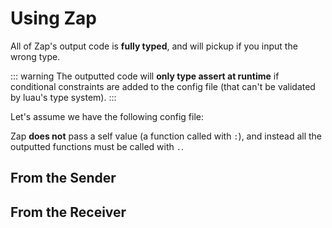 # Using Zap

All of Zap's output code is **fully typed**, and will pickup if you input the wrong type.

::: warning
The outputted code will **only type assert at runtime** if conditional constraints are added to the config file (that can't be validated by luau's type system).
:::

Let's assume we have the following config file:

<script setup lang="ts">
const configFile = `event RoundReady = {
    from: Client,
    type: Reliable,
    call: SingleSync,
    data: bool
}`

const senderExample = `local zap = require(path.to.network.client)
local isReady = true

zap.Foo.Fire(isReady)`

const receiverExample = `local zap = require(path.to.network.server)

zap.Foo.SetCallback(function(player, isReady)
    print(player.Name, isReady)
end)`
</script>

<CodeBlock :code='configFile' />

Zap __does not__ pass a self value (a function called with `:`), and instead all the outputted functions must be called with `.`.

## From the Sender

<CodeBlock lang="lua" :code="senderExample" />

## From the Receiver

<CodeBlock lang="lua" :code="receiverExample" />

